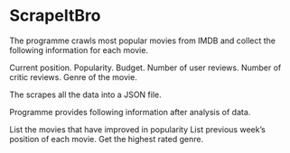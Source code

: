 # ScrapeItBro
The programme crawls most popular movies from IMDB and collect the following information for each movie.

Current position.
Popularity.
Budget.
Number of user reviews.
Number of critic reviews.
Genre of the movie.

The scrapes all the data into a JSON file.

Programme provides following information after analysis of data.

List the movies that have improved in popularity
List previous week’s position of each movie.
Get the highest rated genre.

